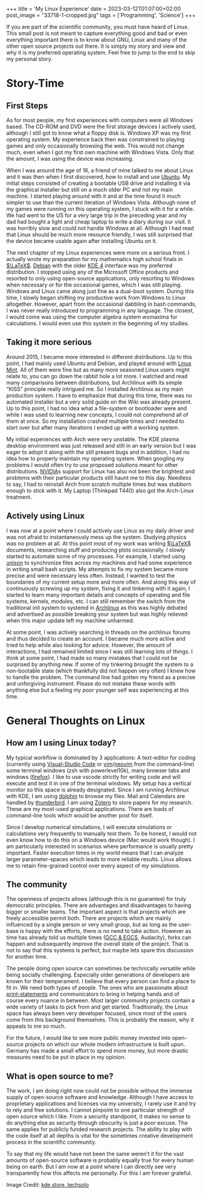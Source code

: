 +++
title = 'My Linux Experience'
date = 2023-03-12T01:07:00+02:00
post_image = "33718-1-cropped.jpg"
tags = ['Programming', 'Science']
+++

If you are part of the scientific community, you must have heard of Linux. This small post is not meant to capture everything good and bad or even everything important there is to know about GNU, Linux and many of the other open source projects out there. It is simply my story and view and why it is my preferred operating system. Feel free to jump to the end to skip my personal story.

# Story-Time
## First Steps

As for most people, my first experiences with computers were all Windows based. The CD-ROM and DVD were the first storage devices I actively used, although I still got to know what a floppy disk is. Windows XP was my first operating system. My experience back then was constrained to playing games and only occasionally browsing the web. This would not change much, even when I got my first own machine with Windows Vista. Only that the amount, I was using the device was increasing.

When I was around the age of 16, a friend of mine talked to me about Linux and it was then when I first discovered, how to install and use [Ubuntu](https://ubuntu.com/). My initial steps consisted of creating a bootable USB drive and installing it via the graphical installer but still on a much older PC and not my main machine. I started playing around with it and at the time found it much simpler to use than the current iteration of Windows Vista. Although none of my games were running on this operating system, I stuck with it for a while. We had went to the US for a very large trip in the preceding year and my dad had bought a light and cheap laptop to write a diary during our visit. It was horribly slow and could not handle Windows at all. Although I had read that Linux should be much more resource friendly, I was still surprised that the device became usable again after installing Ubuntu on it.

The next chapter of my Linux experiences were more on a serious front. I actually wrote my preparation for my mathematics high school finals in [$\LaTeX$](https://www.latex-project.org/). [Debian](https://www.debian.org/) with the older [KDE 4](https://kde.org/) interface was my preferred distribution. I stopped using any of the Microsoft Office products and resorted to only using open-source applications, only resorting to Windows when necessary or for the occasional games, which I was still playing. Windows and Linux came along just fine as a dual-boot system. During this time, I slowly began shifting my productive work from Windows to Linux altogether. However, apart from the occasional dabbling in bash commands, I was never really introduced to programming in any language. The closest, I would come was using the computer algebra system wxmaxima for calculations. I would even use this system in the beginning of my studies.

## Taking it more serious

Around 2015, I became more interested in different distributions. Up to this point, I had mainly used Ubuntu and Debian, and played around with [Linux Mint](https://linuxmint.com/). All of them were fine but as many more seasoned Linux users might relate to, you can go down the rabbit hole a lot more. I watched and read many comparisons between distributions, but Archlinux with its simple “KISS” principle really intrigued me. So I installed Archlinux as my main production system. I have to emphasize that during this time, there was no automated installer but a very solid guide on the Wiki was already present. Up to this point, I had no idea what a file-system or bootloader were and while I was used to learning new concepts, I could not comprehend all of them at once. So my installation crashed multiple times and I needed to start over but after many iterations I ended up with a working system.

My initial experiences with Arch were very unstable. The KDE plasma desktop environment was just released and still in an early version but I was eager to adopt it along with the still present bugs and in addition, I had no idea how to properly maintain my operating system. When googling my problems I would often try to use proposed solutions meant for other distributions. [NVIDIA](https://www.nvidia.com/)s support for Linux has also not been the brightest and problems with their particular products still haunt me to this day. Needless to say, I had to reinstall Arch from scratch multiple times but was stubborn enough to stick with it. My Laptop (Thinkpad T440) also got the Arch-Linux treatment.

## Actively using Linux

I was now at a point where I could actively use Linux as my daily driver and was not afraid to instantaneously mess up the system. Studying physics was no problem at all. At this point most of my work was writing [$\LaTeX$](https://www.latex-project.org/) documents, researching stuff and producing plots occasionally. I slowly started to automate some of my processes. For example, I started using [unison](https://www.cis.upenn.edu/~bcpierce/unison/) to synchronize files across my machines and had some experience in writing small bash scripts. My attempts to fix my system became more precise and were necessary less often. Instead, I wanted to test the boundaries of my current setup more and more often. And along this way of continuously screwing up my system, fixing it and tinkering with it again, I started to learn many important details and concepts of operating and file systems, kernels, modules, etc. I can still remember the switch from the traditional init system to systemd in [Archlinux](https://bbs.archlinux.org/) as this was highly debated and advertised as possible breaking your system but was highly relieved when this major update left my machine unharmed.

At some point, I was actively searching in threads on the archlinux forums and thus decided to create an account. I became much more active and tried to help while also looking for advice. However, the amount of interactions, I had remained limited since I was still learning lots of things. I think at some point, I had made so many mistakes that I could not be surprised by anything new. If some of my tinkering brought the system to a non-bootable state (which thankfully did not happen very often) I knew how to handle the problem. The command line had gotten my friend as a precise and unforgiving instrument. Please do not mistake these words with anything else but a feeling my poor younger self was experiencing at this time.

# General Thoughts on Linux
## How am I using Linux today?

My typical workflow is dominated by 3 applications: A text-editor for coding (currently using [Visual-Studio Code](https://github.com/microsoft/vscode) or [vim](https://www.vim.org/)/[neovim](https://neovim.io/) from the command-line) some terminal windows (zsh with powerlevel10k), many browser tabs and windows ([firefox](https://www.mozilla.org/firefox/)). I like to use vscode strictly for writing code and will execute and test it in one of the terminal windows. My setup has a vertical monitor so this space is already designated.
Since I am running Archlinux with KDE, I am using [dolphin](https://apps.kde.org/en-gb/dolphin/) to browse my files. Mail and Calendars are handled by [thunderbird](https://www.thunderbird.net/). I am using [Zotero](https://www.zotero.org/) to store papers for my research. These are my most-used graphical applications. There are loads of command-line tools which would be another post for itself.

Since I develop numerical simulations, I will execute simulations or calculations very frequently to manually test them. To be honest, I would not even know how to do this on a Windows device (Mac would work though). I am particularly interested in scenarios where performance is usually pretty important. Faster execution times in my world means that I can analyze larger parameter-spaces which leads to more reliable results. Linux allows me to retain fine-grained control over every aspect of my simulations.

## The community

The openness of projects allows (although this is no guarantee) for truly democratic principles. There are advantages and disadvantages to having bigger or smaller teams. The important aspect is that projects which are freely accessible permit both. There are projects which are mainly influenced by a single person or very small group, but as long as the user-base is happy with the efforts, there is no need to take action. However as time has already told us multiple times ([GCC & EGCS](https://gcc.gnu.org/wiki/History#EGCS), Audacity), forks can happen and subsequently improve the overall state of the project. That is not to say that this systems is perfect, but maybe lets spare this discussion for another time.

The people doing open source can sometimes be technically versatile while being socially challenging. Especially older generations of developers are known for their temperament. I believe that every person can find a place to fit in. We need both types of people. The ones who are passionate about [print-statements](https://lore.kernel.org/lkml/20210126211551.26536-1-john.ogness@linutronix.de/) and communicators to bring in helping hands and of course every nuance in between. Most larger community projects contain a wide variety of tasks to pick from and get started.
Traditionally, the Linux space has always been very developer focused, since most of the users come from this background themselves. This is probably the reason, why it appeals to me so much.

For the future, I would like to see more public money invested into open-source projects on which our whole modern infrastructure is built upon. Germany has made a small effort to spend more money, but more drastic measures need to be put in place in my opinion.

## What is open source to me?

The work, I am doing right now could not be possible without the immense supply of open-source software and knowledge. Although I have access to proprietary applications and licenses via my university, I rarely use it and try to rely and free solutions. I cannot pinpoint to one particular strength of open source which I like. From a security standpoint, it makes no sense to do anything else as security through obscurity is just a poor excuse. The same applies for publicly funded research projects. The ability to play with the code itself at all depths is vital for the sometimes creative development process in the scientific community.

To say that my life would have not been the same weren’t it for the vast amounts of open-source software is probably equally true for every human being on earth. But I am now at a point where I can directly see very transparently how this affects me personally. For this I am forever grateful.

Image Credit: [kde store, techsolo](https://store.kde.org/p/1075629)
